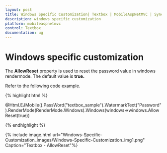 ```yaml
---
layout: post
title: Windows Specific Customization| Textbox | MobileAspNetMVC | Syncfusion
description: windows specific customization
platform: mobileaspnetmvc
control: Textbox
documentation: ug
---
```


# Windows specific customization

The **AllowReset** property is used to reset the password value in windows rendermode. The default value is **true.**

Refer to the following code example.

{% highlight html %}

@Html.EJMobile().PassWord("textbox_sample").WatermarkText("Password").RenderMode(RenderMode.Windows).Windows(windows=>windows.AllowReset(true))

{% endhighlight %}

{% include image.html url="Windows-Specific-Customization_images/Windows-Specific-Customization_img1.png" Caption="Textbox - AllowReset"%}

